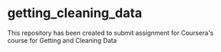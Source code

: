 getting_cleaning_data
=====================

This repository has been created to submit assignment for Coursera's course for Getting and Cleaning Data
